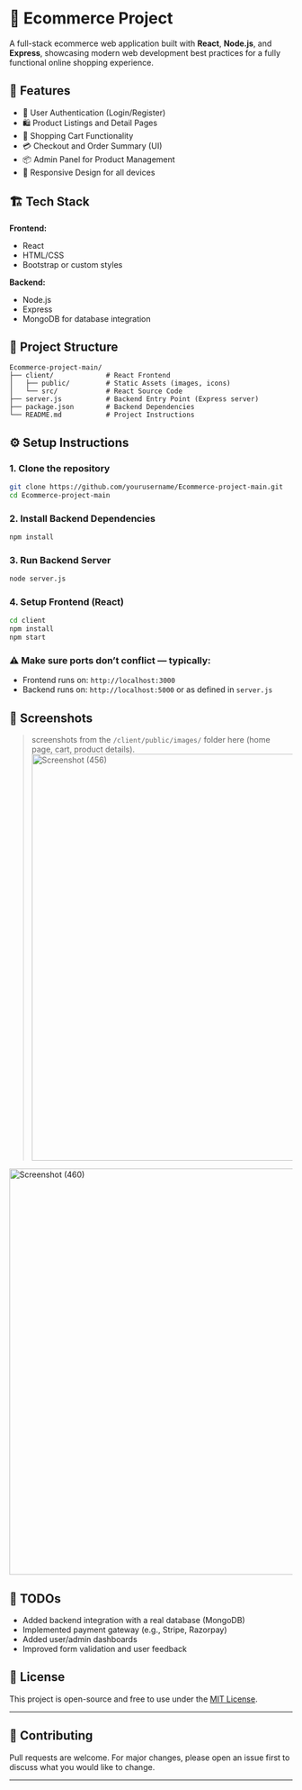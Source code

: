 # 🛒 Ecommerce Project

A full-stack ecommerce web application built with **React**, **Node.js**, and **Express**, showcasing modern web development best practices for a fully functional online shopping experience.

## 🚀 Features

- 🧑 User Authentication (Login/Register)
- 🛍️ Product Listings and Detail Pages
- 🛒 Shopping Cart Functionality
- 💳 Checkout and Order Summary (UI)
- 📦 Admin Panel for Product Management
- 📱 Responsive Design for all devices

## 🏗️ Tech Stack

**Frontend:**
- React
- HTML/CSS
- Bootstrap or custom styles

**Backend:**
- Node.js
- Express
- MongoDB for database integration

## 📁 Project Structure

```
Ecommerce-project-main/
├── client/             # React Frontend
│   ├── public/         # Static Assets (images, icons)
│   └── src/            # React Source Code
├── server.js           # Backend Entry Point (Express server)
├── package.json        # Backend Dependencies
└── README.md           # Project Instructions
```

## ⚙️ Setup Instructions

### 1. Clone the repository
```bash
git clone https://github.com/yourusername/Ecommerce-project-main.git
cd Ecommerce-project-main
```

### 2. Install Backend Dependencies
```bash
npm install
```

### 3. Run Backend Server
```bash
node server.js
```

### 4. Setup Frontend (React)
```bash
cd client
npm install
npm start
```

### ⚠️ Make sure ports don’t conflict — typically:
- Frontend runs on: `http://localhost:3000`
- Backend runs on: `http://localhost:5000` or as defined in `server.js`

## 📸 Screenshots

>  screenshots from the `/client/public/images/` folder here (home page, cart, product details).
> <img width="1366" height="722" alt="Screenshot (456)" src="https://github.com/user-attachments/assets/aba2bda0-e074-492c-ba9c-75ee2fc99a6e" />
<img width="1366" height="721" alt="Screenshot (460)" src="https://github.com/user-attachments/assets/80219eb4-66c1-4e03-8a81-c0a7d3479e05" />



## 📌 TODOs

- Added backend integration with a real database (MongoDB)
- Implemented payment gateway (e.g., Stripe, Razorpay)
- Added user/admin dashboards
- Improved form validation and user feedback

## 📃 License

This project is open-source and free to use under the [MIT License](LICENSE).

---

## 🙌 Contributing

Pull requests are welcome. For major changes, please open an issue first to discuss what you would like to change.

---

